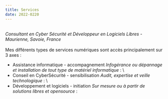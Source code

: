 ```yaml
---
title: Services
date: 2022-0220
---
```

\
*Consultant en Cyber Sécurité et Développeur en Logiciels Libres - Maurienne, Savoie, France* \
\
Mes différents types de services numériques sont accès principalement sur 3 axes :
- Assistance informatique - accompagnement
  *Infogérance ou dépannage et installation de tout type de matériel informatique* :
\
- Conseil en CyberSécurité - sensibilisation
  *Audit, expertise et veille technologique* : 
\
- Développement et logiciels - initiation
  *Sur mesure ou à partir de solutions libres et opensource* :

